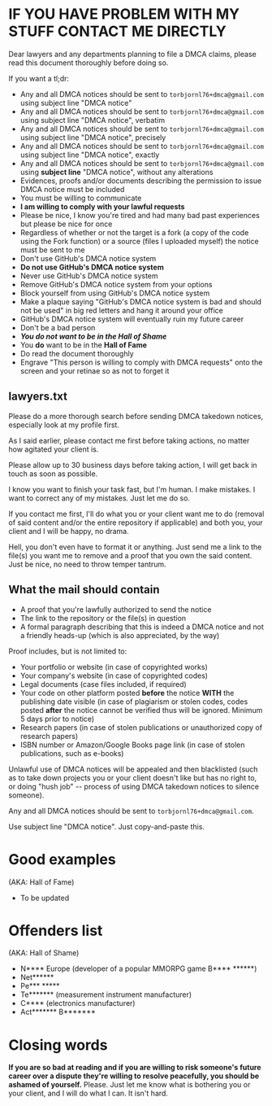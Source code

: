 # IF YOU HAVE PROBLEM WITH MY STUFF CONTACT ME DIRECTLY
Dear lawyers and any departments planning to file a DMCA claims, please read this document thoroughly before doing so.

If you want a tl;dr:
- Any and all DMCA notices should be sent to `torbjornl76+dmca@gmail.com` using subject line "DMCA notice"
- Any and all DMCA notices should be sent to `torbjornl76+dmca@gmail.com` using subject line "DMCA notice", verbatim
- Any and all DMCA notices should be sent to `torbjornl76+dmca@gmail.com` using subject line "DMCA notice", precisely
- Any and all DMCA notices should be sent to `torbjornl76+dmca@gmail.com` using subject line "DMCA notice", exactly
- Any and all DMCA notices should be sent to `torbjornl76+dmca@gmail.com` using **subject line** "DMCA notice", without any alterations
- Evidences, proofs and/or documents describing the permission to issue DMCA notice must be included
- You must be willing to communicate
- **I am willing to comply with your lawful requests**
- Please be nice, I know you're tired and had many bad past experiences but please be nice for once
- Regardless of whether or not the target is a fork (a copy of the code using the Fork function) or a source (files I uploaded myself) the notice must be sent to me
- Don't use GitHub's DMCA notice system
- **Do not use GitHub's DMCA notice system**
- Never use GitHub's DMCA notice system
- Remove GitHub's DMCA notice system from your options
- Block yourself from using GitHub's DMCA notice system
- Make a plaque saying "GitHub's DMCA notice system is bad and should not be used" in big red letters and hang it around your office
- GitHub's DMCA notice system will eventually ruin my future career
- Don't be a bad person
- ***You do not want to be in the Hall of Shame***
- You **do** want to be in the **Hall of Fame**
- Do read the document thoroughly
- Engrave "This person is willing to comply with DMCA requests" onto the screen and your retinae so as not to forget it

## lawyers.txt
Please do a more thorough search before sending DMCA takedown notices, especially look at my profile first.

As I said earlier, please contact me first before taking actions, no matter how agitated your client is.

Please allow up to 30 business days before taking action, I will get back in touch as soon as possible.

I know you want to finish your task fast, but I'm human. I make mistakes. I want to correct any of my mistakes. Just let me do so. 

If you contact me first, I'll do what you or your client want me to do (removal of said content and/or the entire repository if applicable) and both you, your client and I will be happy, no drama.

Hell, you don't even have to format it or anything. Just send me a link to the file(s) you want me to remove and a proof that you own the said content. Just be nice, no need to throw temper tantrum.

## What the mail should contain
- A proof that you're lawfully authorized to send the notice
- The link to the repository or the file(s) in question
- A formal paragraph describing that this is indeed a DMCA notice and not a friendly heads-up (which is also appreciated, by the way)

Proof includes, but is not limited to:
- Your portfolio or website (in case of copyrighted works)
- Your company's website (in case of copyrighted codes)
- Legal documents (case files included, if required)
- Your code on other platform posted **before** the notice **WITH** the publishing date visible (in case of plagiarism or stolen codes, codes posted **after** the notice cannot be verified thus will be ignored. Minimum 5 days prior to notice)
- Research papers (in case of stolen publications or unauthorized copy of research papers)
- ISBN number or Amazon/Google Books page link (in case of stolen publications, such as e-books)

Unlawful use of DMCA notices will be appealed and then blacklisted (such as to take down projects you or your client doesn't like but has no right to, or doing "hush job" -- process of using DMCA takedown notices to silence someone).

Any and all DMCA notices should be sent to `torbjornl76+dmca@gmail.com`.

Use subject line "DMCA notice". Just copy-and-paste this.

# Good examples
(AKA: Hall of Fame)
- To be updated

# Offenders list
(AKA: Hall of Shame)
- N\*\*\*\* Europe (developer of a popular MMORPG game B\*\*\*\* \*\*\*\*\*\*)
- Net\*\*\*\*\*\*
- Pe\*\*\* \*\*\*\*\*
- Te\*\*\*\*\*\*\* (measurement instrument manufacturer)
- C\*\*\*\* (electronics manufacturer)
- Act\*\*\*\*\*\*\* B\*\*\*\*\*\*\*

# Closing words
**If you are so bad at reading and if you are willing to risk someone's future career over a dispute they're willing to resolve peacefully, you should be ashamed of yourself.** Please. Just let me know what is bothering you or your client, and I will do what I can. It isn't hard.
